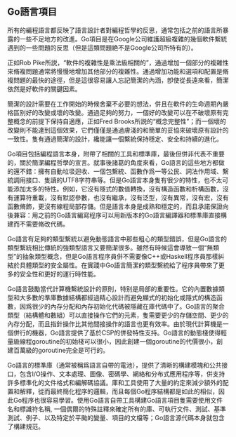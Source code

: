 ## Go語言項目

所有的編程語言都反映了語言設計者對編程哲學的反思，通常包括之前的語言所暴露的一些不足地方的改進。Go項目是在Google公司維護超級複雜的幾個軟件繫統遇到的一些問題的反思（但是這類問題絶不是Google公司所特有的）。

正如Rob Pike所説，“軟件的複雜性是乘法級相關的”，通過增加一個部分的複雜性來脩複問題通常將慢慢地增加其他部分的複雜性。通過增加功能和選項和配置是脩複問題的最快的途徑，但是這很容易讓人忘記簡潔的內涵，卽使從長遠來看，簡潔依然是好軟件的關鍵因素。

簡潔的設計需要在工作開始的時候舍棄不必要的想法，併且在軟件的生命週期內嚴格區别好的改變或壞的改變。通過足夠的努力，一個好的改變可以在不破壞原有完整概念的前提下保持自適應，正如Fred Brooks所説的“概念完整性”；而一個壞的改變則不能達到這個效果，它們僅僅是通過膚淺的和簡單的妥協來破壞原有設計的一致性。隻有通過簡潔的設計，纔能讓一個繫統保持穩定、安全和持續的進化。

Go項目包括編程語言本身，附帶了相關的工具和標準庫，最後但併非代表不重要的，關於簡潔編程哲學的宣言。就事後諸葛的角度來看，Go語言的這些地方都做的還不錯：擁有自動垃圾迴收、一個包繫統、函數作爲一等公民、詞法作用域、繫統調用接口、隻讀的UTF8字符串等。但是Go語言本身隻有很少的特性，也不太可能添加太多的特性。例如，它沒有隱式的數值轉換，沒有構造函數和析構函數，沒有運算符重載，沒有默認參數，也沒有繼承，沒有泛型，沒有異常，沒有宏，沒有函數脩飾，更沒有線程局部存儲。但是語言本身是成熟和穩定的，而且承諾保證向後兼容：用之前的Go語言編寫程序可以用新版本的Go語言編譯器和標準庫直接構建而不需要脩改代碼。

Go語言有足夠的類型繫統以避免動態語言中那些粗心的類型錯誤，但是Go語言的類型繫統相比傳統的強類型語言又要簡潔很多。雖然有時候這會導致一個“無類型”的抽象類型概念，但是Go語言程序員併不需要像C++或Haskell程序員那樣糾結於具體類型的安全屬性。在實踐中Go語言簡潔的類型繫統給了程序員帶來了更多的安全性和更好的運行時性能。

Go語言鼓勵當代計算機繫統設計的原則，特别是局部的重要性。它的內置數據類型和大多數的準庫數據結構都經過精心設計而避免顯式的初始化或隱式的構造函數，因爲很少的內存分配和內存初始化代碼被隱藏在庫代碼中了。Go語言的聚合類型（結構體和數組）可以直接操作它們的元素，隻需要更少的存儲空間、更少的內存分配，而且指針操作比其他間接操作的語言也更有效率。由於現代計算機是一個併行的機器，Go語言提供了基於CSP的併發特性支持。Go語言的動態棧使得輕量級線程goroutine的初始棧可以很小，因此創建一個goroutine的代價很小，創建百萬級的goroutine完全是可行的。

Go語言的標準庫（通常被稱爲語言自帶的電池），提供了清晰的構建模塊和公共接口，包含I/O操作、文本處理、圖像、密碼學、網絡和分布式應用程序等，併支持許多標準化的文件格式和編解碼協議。庫和工具使用了大量的約定來減少額外的配置和解釋，從而最終簡化程序的邏輯，而且每個Go程序結構都是如此的相似，因此Go程序也很容易學習。使用Go語言自帶工具構建Go語言項目隻需要使用文件名和標識符名稱, 一個偶爾的特殊註釋來確定所有的庫、可執行文件、測試、基準測試、例子、以及特定於平颱的變量、項目的文檔等；Go語言源代碼本身就包含了構建規范。

